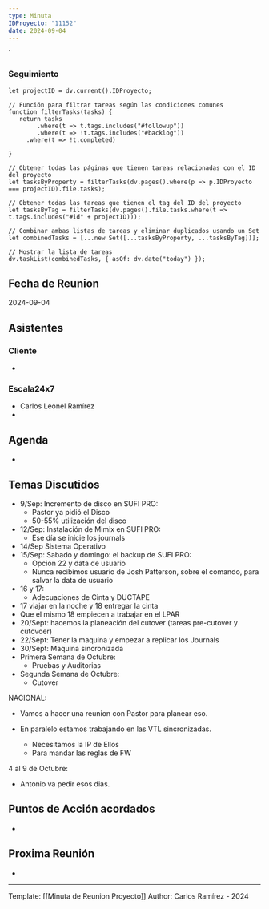 ```yaml
---
type: Minuta
IDProyecto: "11152"
date: 2024-09-04
---
```

`

### Seguimiento

```dataviewjs
let projectID = dv.current().IDProyecto;

// Función para filtrar tareas según las condiciones comunes
function filterTasks(tasks) {
   return tasks
        .where(t => t.tags.includes("#followup"))
        .where(t => !t.tags.includes("#backlog"))
     .where(t => !t.completed)
        
}

// Obtener todas las páginas que tienen tareas relacionadas con el ID del proyecto
let tasksByProperty = filterTasks(dv.pages().where(p => p.IDProyecto === projectID).file.tasks);

// Obtener todas las tareas que tienen el tag del ID del proyecto
let tasksByTag = filterTasks(dv.pages().file.tasks.where(t => t.tags.includes("#id" + projectID)));

// Combinar ambas listas de tareas y eliminar duplicados usando un Set
let combinedTasks = [...new Set([...tasksByProperty, ...tasksByTag])];

// Mostrar la lista de tareas
dv.taskList(combinedTasks, { asOf: dv.date("today") });
 ```
## Fecha de Reunion
2024-09-04

## Asistentes

### Cliente
* 
### Escala24x7
- Carlos Leonel Ramírez
-  

## Agenda
* 
## Temas Discutidos
*  9/Sep: Incremento de disco en SUFI PRO: 
	* Pastor ya pidió el Disco
	* 50-55% utilización del disco
* 12/Sep: Instalación de Mimix en SUFI PRO:
	* Ese día se inicie los journals
* 14/Sep  Sistema Operativo
* 15/Sep: Sabado y domingo: el backup de SUFI PRO:
	* Opción 22 y data de usuario
	* Nunca recibimos usuario de Josh Patterson, sobre el comando, para salvar la data de usuario
* 16 y 17:
	* Adecuaciones de Cinta y DUCTAPE
* 17 viajar en la noche y 18 entregar la cinta
* Que el mismo 18 empiecen a trabajar en el LPAR
* 20/Sept: hacemos la planeación del cutover (tareas pre-cutover y cutovoer)
* 22/Sept: Tener la maquina y empezar a replicar los Journals
* 30/Sept: Maquina sincronizada
* Primera Semana de Octubre: 
	* Pruebas y Auditorias
* Segunda Semana de Octubre:
	* Cutover


NACIONAL:
- Vamos a hacer una reunion con Pastor para planear eso.

- En paralelo estamos trabajando en las VTL sincronizadas.
	- Necesitamos la IP de Ellos
	- Para mandar las reglas de FW

4 al 9 de Octubre:
- Antonio va pedir esos dias.


## Puntos de Acción acordados
- 

## Proxima Reunión
*   

---
Template: [[Minuta de Reunion Proyecto]]
Author: Carlos Ramírez - 2024
